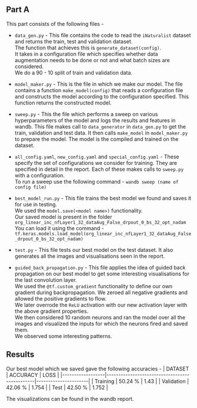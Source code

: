 ## Part A
This part consists of the following files -
* `data_gen.py` - This file contains the code to read the `iNaturalist` dataset and returns the train, test and validation dataset. <br>
                  The function that achieves this is `generate_dataset(config)`. <br>
                  It takes in a configuration file which specifies whether data augmentation needs to be done or not and what batch sizes 
                  are considered. <br>
                  We do a 90 - 10 split of train and validation data.
                  
* `model_maker.py` - This is the file in which we make our model. The file contains a function `make_model(config)` that reads a configuration file <br>
                     and constructs the model according to the configuration specified. 
                     This function returns the constructed model.

* `sweep.py` - This the file which performs a sweep on various hyperparameters of the model and logs the results and features in wandb.
               This file makes call to `data_generator` in `data_gen.py` to get the train, validation and test data.
               It then calls `make_model` in `model_maker.py` to prepare the model. The model is the compiled and trained on the dataset.

* `all_config.yaml`, `new_config.yaml` and `special_config.yaml` - These specify the set of configurations we consider for training. They are 
                                                                   specified in detail in the report. Each of these makes calls to `sweep.py` 
                                                                   with a configuration. <br>
                                                                   To run a sweep use the following command - `wandb sweep (name of config file)`

* `best_model_run.py` - This file trains the best model we found and saves it for use in testing. <br>
                        We used the `model.save(<model name>)` functionality. <br>
                        Our saved model is present in the folder `org_linear_inc_nfLayer1_32_dataAug_False_drpout_0_bs_32_opt_nadam` <br>
                        You can load it using the command - `tf.keras.models.load_model(org_linear_inc_nfLayer1_32_dataAug_False_drpout_0_bs_32_opt_nadam)`

* `test.py` - This file tests our best model on the test dataset. It also generates all the images and visualisations seen in the report.

* `guided_back_propagation.py` - This file applies the idea of guided back propagation on our best model to get some interesting visualisations 
                                 for the last convolution layer. <br>
                                 We used the `@tf.custom_gradient` functionality to define our own gradient during
                                 backpropagation. We zeroed all negative gradients and allowed the positive gradients to flow. <br>
                                 We later overrode the `ReLU` activation with our new activation layer with the above gradient properties. <br>
                                 We then considered 10 random neurons and ran the model over all the images and visualized the inputs for which the neurons 
                                 fired and saved them. <br>
                                 We observed some interesting patterns.

## Results

Our best model which we saved gave the following accuracies - 
| DATASET          | ACCURACY | LOSS |
|------------------|-----------------------------------------------|----------------------|
| Training            |             50.24 %                    | 1.43                    |
| Validation | 42.06 %                 | 1.754        | 
| Test    | 42.50 %                                   | 1.752                    |

The visualizations can be found in the wandb report.
